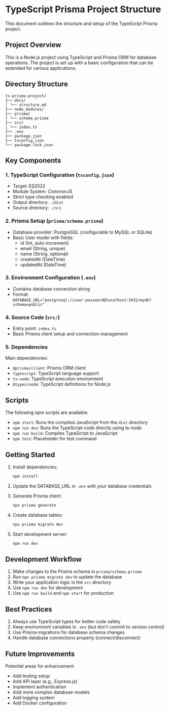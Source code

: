 # TypeScript Prisma Project Structure

This document outlines the structure and setup of the TypeScript Prisma project.

## Project Overview

This is a Node.js project using TypeScript and Prisma ORM for database operations. The project is set up with a basic configuration that can be extended for various applications.

## Directory Structure 
```
ts-prisma-project/
├── docs/
│ └── structure.md
├── node_modules/
├── prisma/
│ └── schema.prisma
├── src/
│ └── index.ts
├── .env
├── package.json
├── tsconfig.json
└── package-lock.json
```

## Key Components

### 1. TypeScript Configuration (`tsconfig.json`)
- Target: ES2022
- Module System: CommonJS
- Strict type checking enabled
- Output directory: `./dist`
- Source directory: `./src`

### 2. Prisma Setup (`prisma/schema.prisma`)
- Database provider: PostgreSQL (configurable to MySQL or SQLite)
- Basic User model with fields:
  - id (Int, auto-increment)
  - email (String, unique)
  - name (String, optional)
  - createdAt (DateTime)
  - updatedAt (DateTime)

### 3. Environment Configuration (`.env`)
- Contains database connection string
- Format: `DATABASE_URL="postgresql://user:password@localhost:5432/mydb?schema=public"`

### 4. Source Code (`src/`)
- Entry point: `index.ts`
- Basic Prisma client setup and connection management

### 5. Dependencies
Main dependencies:
- `@prisma/client`: Prisma ORM client
- `typescript`: TypeScript language support
- `ts-node`: TypeScript execution environment
- `@types/node`: TypeScript definitions for Node.js

## Scripts

The following npm scripts are available:

- `npm start`: Runs the compiled JavaScript from the `dist` directory
- `npm run dev`: Runs the TypeScript code directly using ts-node
- `npm run build`: Compiles TypeScript to JavaScript
- `npm test`: Placeholder for test command

## Getting Started

1. Install dependencies:
   ```bash
   npm install
   ```

2. Update the DATABASE_URL in `.env` with your database credentials

3. Generate Prisma client:
   ```bash
   npx prisma generate
   ```

4. Create database tables:
   ```bash
   npx prisma migrate dev
   ```

5. Start development server:
   ```bash
   npm run dev
   ```

## Development Workflow

1. Make changes to the Prisma schema in `prisma/schema.prisma`
2. Run `npx prisma migrate dev` to update the database
3. Write your application logic in the `src` directory
4. Use `npm run dev` for development
5. Use `npm run build` and `npm start` for production

## Best Practices

1. Always use TypeScript types for better code safety
2. Keep environment variables in `.env` (but don't commit to version control)
3. Use Prisma migrations for database schema changes
4. Handle database connections properly (connect/disconnect)

## Future Improvements

Potential areas for enhancement:
- Add testing setup
- Add API layer (e.g., Express.js)
- Implement authentication
- Add more complex database models
- Add logging system
- Add Docker configuration